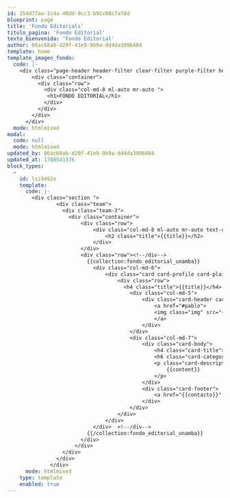 ```yaml
---
id: 154d77aa-1c4a-40dd-9cc3-b92c08c7af8d
blueprint: page
title: 'Fondo Editorials'
titulo_pagina: 'Fondo Editorial'
texto_bienvenida: 'Fondo Editorial'
author: 06ac68ab-d29f-41e9-9b9a-dd4da3996484
template: home
template_imagen_fondo:
  code: |-
    <div class="page-header header-filter clear-filter purple-filter header-small" data-parallax="true" style="background-image: url('./assets/a_home_otros/dondo_editorial_pluma.jpg');">
        <div class="container">
          <div class="row">
            <div class="col-md-8 ml-auto mr-auto ">
             <h1>FONDO EDITORIAL</h1>
            </div>
          </div>
        </div>
      </div>
  mode: htmlmixed
modal:
  code: null
  mode: htmlmixed
updated_by: 06ac68ab-d29f-41e9-9b9a-dd4da3996484
updated_at: 1708541376
block_types:
  -
    id: lsi9492e
    template:
      code: |-
        <div class="section ">
                <div class="team">
                  <div class="team-3">
                    <div class="container">
                        <div class="row">
                            <div class="col-md-8 ml-auto mr-auto text-center">
                                <h2 class="title">{{title}}</h2>
                            </div>
                        </div>
                        <div class="row"><!--/div-->
        				  {{collection:fondo_editorial_unamba}}
                            <div class="col-md-6">
                                <div class="card card-profile card-plain">
                                    <div class="row">
        							  <h4 class="title">{{title}}</h4>
                                        <div class="col-md-5">
                                            <div class="card-header card-header-image">
                                                <a href="#pablo">
                                                <img class="img" src="{{caratula_libro}}" />
                                                </a>
                                            </div>
                                        </div>
                                        <div class="col-md-7">
                                            <div class="card-body">
                                                <h4 class="card-title">Autor</h4>
                                                <h6 class="card-category text-muted">{{autor_libro}}</h6>
                                                <p class="card-description">
                                                    {{content}}
                                                </p>
                                            </div>
                                            <div class="card-footer">
                                                <a href="{{contacto}}" class="btn btn-just-icon btn-dribbble btn-round"><i class="fa fa-dribbble"></i></a>
                                            </div>
                                        </div>
                                    </div>
                                </div>
                            </div>  <!--/div-->
        				  {{/collection:fondo_editorial_unamba}}
                        </div>
                      </div>
                  </div> 
                </div>
              </div>
      mode: htmlmixed
    type: template
    enabled: true
---
```


